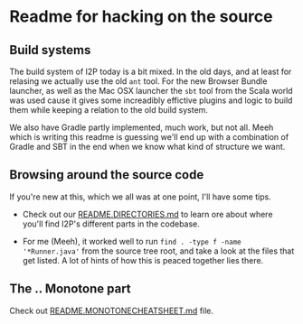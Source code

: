 # Readme for hacking on the source

## Build systems
The build system of I2P today is a bit mixed. 
In the old days, and at least for relasing we actually use
the old `ant` tool. For the new Browser Bundle launcher, as 
well as the Mac OSX launcher the `sbt` tool from the Scala 
world was used cause it gives some increadibly effictive plugins
and logic to build them while keeping a relation to the old build 
system.

We also have Gradle partly implemented, much work, but not all. Meeh 
which is writing this readme is guessing we'll end up with a combination
of Gradle and SBT in the end when we know what kind of structure we want.


## Browsing around the source code

If you're new at this, which we all was at one point, I'll have some tips.

* Check out our [README.DIRECTORIES.md](README.DIRECTORIES.md) to learn ore 
about where you'll find I2P's different parts in the codebase.

* For me (Meeh), it worked well to run `find . -type f -name '*Runner.java'` 
from the source tree root, and take a look at the files that get listed. A lot 
of hints of how this is peaced together lies there.


## The .. Monotone part

Check out [README.MONOTONECHEATSHEET.md](README.MONOTONECHEATSHEET.md) file.

